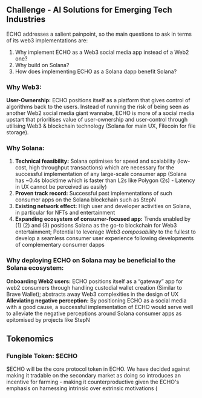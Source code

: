 ## Challenge - AI Solutions for Emerging Tech Industries
ECHO addresses a salient painpoint, so the main questions to ask in terms of its web3 implementations are:
1. Why implement ECHO as a Web3 social media app instead of a Web2 one?
2. Why build on Solana?
3. How does implementing ECHO as a Solana dapp benefit Solana?

### Why Web3:
**User-Ownership:** ECHO positions itself as a platform that gives control of algorithms back to the users. Instead of running the risk of being seen as another Web2 social media giant wannabe, ECHO is more of a social media upstart that prioritises value of user-ownership and user-control through utilising Web3 & blockchain technology (Solana for main UX, Filecoin for file storage).

### Why Solana:
1. **Technical feasibility:** Solana optimises for speed and scalability (low-cost, high throughput transactions) which are necessary for the successful implementation of any large-scale consumer app (Solana has ~0.4s blocktime which is faster than L2s like Polygon (2s) - Latency in UX cannot be perceived as easily)
2. **Proven track record:** Successful past implementations of such consumer apps on the Solana blockchain such as StepN
3. **Existing network effect:** High user and developer activities on Solana, in particular for NFTs and entertainment
4. **Expanding ecosystem of consumer-focused app:** Trends enabled by (1) (2) and (3) positions Solana as the go-to blockchain for Web3 entertainment; Potential to leverage Web3 *composability* to the fullest to develop a seamless consumer user experience following developments of complementary consumer dapps

### Why deploying ECHO on Solana may be beneficial to the Solana ecosystem:
**Onboarding Web2 users:** ECHO positions itself as a “gateway” app for web2 consumers through handling custodial wallet creation (Similar to Brave Wallet); abstracts away Web3 complexities in the design of UX
**Alleviating negative perception:** By positioning ECHO as a social media with a good cause, a successful implementation of ECHO would serve well to alleviate the negative perceptions around Solana consumer apps as epitomised by projects like StepN

## Tokenomics
### Fungible Token: $ECHO
$ECHO will be the core protocol token in ECHO. We have decided against making it tradable on the secondary market as doing so introduces an incentive for farming - making it counterproductive given the ECHO's emphasis on harnessing intrinsic over extrinsic motivations ( 
